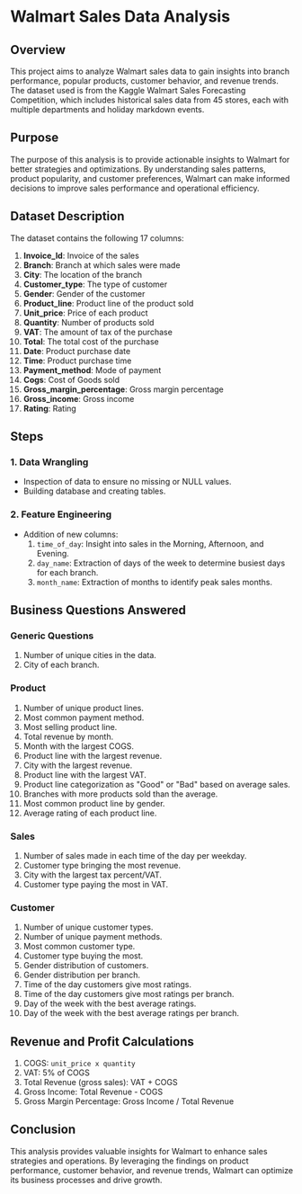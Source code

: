 # Walmart Sales Data Analysis

## Overview
This project aims to analyze Walmart sales data to gain insights into branch performance, popular products, customer behavior, and revenue trends. The dataset used is from the Kaggle Walmart Sales Forecasting Competition, which includes historical sales data from 45 stores, each with multiple departments and holiday markdown events.

## Purpose
The purpose of this analysis is to provide actionable insights to Walmart for better strategies and optimizations. By understanding sales patterns, product popularity, and customer preferences, Walmart can make informed decisions to improve sales performance and operational efficiency.

## Dataset Description
The dataset contains the following 17 columns:

1. **Invoice_Id**: Invoice of the sales
2. **Branch**: Branch at which sales were made
3. **City**: The location of the branch
4. **Customer_type**: The type of customer
5. **Gender**: Gender of the customer
6. **Product_line**: Product line of the product sold
7. **Unit_price**: Price of each product
8. **Quantity**: Number of products sold
9. **VAT**: The amount of tax of the purchase
10. **Total**: The total cost of the purchase
11. **Date**: Product purchase date
12. **Time**: Product purchase time
13. **Payment_method**: Mode of payment
14. **Cogs**: Cost of Goods sold
15. **Gross_margin_percentage**: Gross margin percentage
16. **Gross_income**: Gross income
17. **Rating**: Rating

## Steps

### 1. Data Wrangling
- Inspection of data to ensure no missing or NULL values.
- Building database and creating tables.

### 2. Feature Engineering
- Addition of new columns:
  1. `time_of_day`: Insight into sales in the Morning, Afternoon, and Evening.
  2. `day_name`: Extraction of days of the week to determine busiest days for each branch.
  3. `month_name`: Extraction of months to identify peak sales months.

## Business Questions Answered
### Generic Questions
1. Number of unique cities in the data.
2. City of each branch.

### Product
1. Number of unique product lines.
2. Most common payment method.
3. Most selling product line.
4. Total revenue by month.
5. Month with the largest COGS.
6. Product line with the largest revenue.
7. City with the largest revenue.
8. Product line with the largest VAT.
9. Product line categorization as "Good" or "Bad" based on average sales.
10. Branches with more products sold than the average.
11. Most common product line by gender.
12. Average rating of each product line.

### Sales
1. Number of sales made in each time of the day per weekday.
2. Customer type bringing the most revenue.
3. City with the largest tax percent/VAT.
4. Customer type paying the most in VAT.

### Customer
1. Number of unique customer types.
2. Number of unique payment methods.
3. Most common customer type.
4. Customer type buying the most.
5. Gender distribution of customers.
6. Gender distribution per branch.
7. Time of the day customers give most ratings.
8. Time of the day customers give most ratings per branch.
9. Day of the week with the best average ratings.
10. Day of the week with the best average ratings per branch.

## Revenue and Profit Calculations
1. COGS: `unit_price x quantity`
2. VAT: 5% of COGS
3. Total Revenue (gross sales): VAT + COGS
4. Gross Income: Total Revenue - COGS
5. Gross Margin Percentage: Gross Income / Total Revenue

## Conclusion
This analysis provides valuable insights for Walmart to enhance sales strategies and operations. By leveraging the findings on product performance, customer behavior, and revenue trends, Walmart can optimize its business processes and drive growth.
